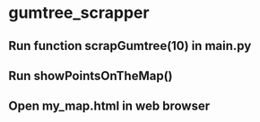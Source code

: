# gumtree_scrapper

## Run function scrapGumtree(10) in main.py

## Run showPointsOnTheMap()

## Open my_map.html in web browser